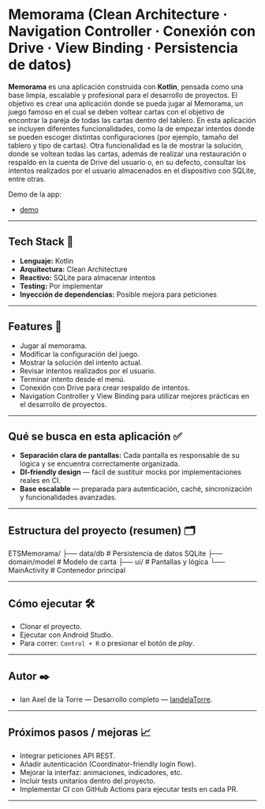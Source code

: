 # Memorama (Clean Architecture · Navigation Controller · Conexión con Drive · View Binding · Persistencia de datos)

**Memorama** es una aplicación construida con **Kotlin**, pensada como una base limpia, escalable y profesional para el desarrollo de proyectos.
El objetivo es crear una aplicación donde se pueda jugar al Memorama, un juego famoso en el cual se deben voltear cartas con el objetivo de encontrar la pareja de todas las cartas dentro del tablero. En esta aplicación se incluyen diferentes funcionalidades, como la de empezar intentos donde se pueden escoger distintas configuraciones (por ejemplo, tamaño del tablero y tipo de cartas). Otra funcionalidad es la de mostrar la solución, donde se voltean todas las cartas, además de realizar una restauración o respaldo en la cuenta de Drive del usuario o, en su defecto, consultar los intentos realizados por el usuario almacenados en el dispositivo con SQLite, entre otras.

Demo de la app:

* [demo]()

---

## Tech Stack 🚀

* **Lenguaje:** Kotlin
* **Arquitectura:** Clean Architecture
* **Reactivo:** SQLite para almacenar intentos
* **Testing:** Por implementar
* **Inyección de dependencias:** Posible mejora para peticiones

---

## Features 🧩

* Jugar al memorama.
* Modificar la configuración del juego.
* Mostrar la solución del intento actual.
* Revisar intentos realizados por el usuario.
* Terminar intento desde el menú.
* Conexión con Drive para crear respaldo de intentos.
* Navigation Controller y View Binding para utilizar mejores prácticas en el desarrollo de proyectos.

---

## Qué se busca en esta aplicación ✅

* **Separación clara de pantallas:** Cada pantalla es responsable de su lógica y se encuentra correctamente organizada.
* **DI-friendly design** — fácil de sustituir mocks por implementaciones reales en CI.
* **Base escalable** — preparada para autenticación, caché, sincronización y funcionalidades avanzadas.

---

## Estructura del proyecto (resumen) 🗂

ETSMemorama/
├── data/db # Persistencia de datos SQLite
├── domain/model # Modelo de carta
├── ui/ # Pantallas y lógica
└── MainActivity # Contenedor principal

---

## Cómo ejecutar 🛠️

* Clonar el proyecto.
* Ejecutar con Android Studio.
* Para correr: `Control + R` o presionar el botón de *play*.

---

## Autor ✒️

* Ian Axel de la Torre — Desarrollo completo — [IandelaTorre](https://github.com/IandelaTorre).

---

## Próximos pasos / mejoras 📈

* Integrar peticiones API REST.
* Añadir autenticación (Coordinator-friendly login flow).
* Mejorar la interfaz: animaciones, indicadores, etc.
* Incluir tests unitarios dentro del proyecto.
* Implementar CI con GitHub Actions para ejecutar tests en cada PR.

---
